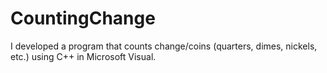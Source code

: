# CountingChange
I developed a program that counts change/coins (quarters, dimes, nickels, etc.) 
using C++ in Microsoft Visual. 
